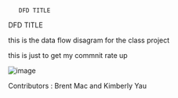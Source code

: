        DFD TITLE
 DFD TITLE

this is the data flow disagram for the class project


this is just to get my commnit rate up

![image](https://cloud.githubusercontent.com/assets/21317650/18651604/89afdf06-7e89-11e6-999c-7db9cc123897.png)


Contributors : Brent Mac and Kimberly Yau


